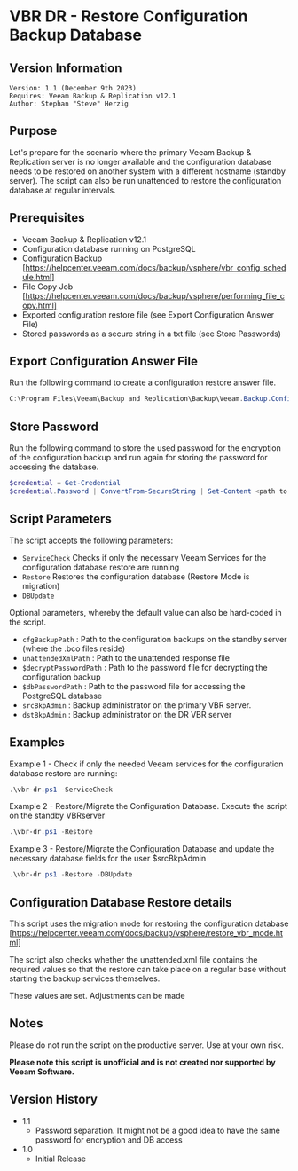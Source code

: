 # VBR DR - Restore Configuration Backup Database

## Version Information
~~~~
Version: 1.1 (December 9th 2023)
Requires: Veeam Backup & Replication v12.1
Author: Stephan "Steve" Herzig
~~~~

## Purpose
Let's prepare for the scenario where the primary Veeam Backup & Replication server is no longer available and the configuration database needs to be restored on another system with a different hostname (standby server). The script can also be run unattended to restore the configuration database at regular intervals.

## Prerequisites
- Veeam Backup & Replication v12.1
- Configuration database running on PostgreSQL
- Configuration Backup  [https://helpcenter.veeam.com/docs/backup/vsphere/vbr_config_schedule.html]
- File Copy Job         [https://helpcenter.veeam.com/docs/backup/vsphere/performing_file_copy.html]
- Exported configuration restore file (see Export Configuration Answer File)
- Stored passwords as a secure string in a txt file (see Store Passwords)

## Export Configuration Answer File

Run the following command to create a configuration restore answer file.
```powershell
C:\Program Files\Veeam\Backup and Replication\Backup\Veeam.Backup.Configuration.UnattendedRestore.exe /generate:c:\temp\unattended.xml
```

## Store Password
Run the following command to store the used password for the encryption of the configuration backup and run again for storing the password for accessing the database. 

```powershell
$credential = Get-Credential
$credential.Password | ConvertFrom-SecureString | Set-Content <path to db password|encryption password.txt>
```

## Script Parameters
The script accepts the following parameters:

- `ServiceCheck`		Checks if only the necessary Veeam Services for the configuration database restore are running
- `Restore`				Restores the configuration database (Restore Mode is migration)      
- `DBUpdate`       

Optional parameters, whereby the default value can also be hard-coded in the script.

- `cfgBackupPath`		 : Path to the configuration backups on the standby server (where the .bco files reside)
- `unattendedXmlPath`	 : Path to the unattended response file
- `$decryptPasswordPath` : Path to the password file for decrypting the configuration backup
- `$dbPasswordPath` 	 : Path to the password file for accessing the PostgreSQL database
- `srcBkpAdmin`			 : Backup administrator on the primary VBR server.
- `dstBkpAdmin`			 : Backup administrator on the DR VBR server

## Examples

Example 1 - Check if only the needed Veeam services for the configuration database restore are running:

```powershell
.\vbr-dr.ps1 -ServiceCheck
```
Example 2 - Restore/Migrate the Configuration Database. Execute the script on the standby VBRserver
```powershell
.\vbr-dr.ps1 -Restore
```
Example 3 - Restore/Migrate the Configuration Database and update the necessary database fields for the user $srcBkpAdmin 
```powershell
.\vbr-dr.ps1 -Restore -DBUpdate
```

## Configuration Database Restore details
This script uses the migration mode for restoring the configuration database
[https://helpcenter.veeam.com/docs/backup/vsphere/restore_vbr_mode.html]

The script also checks whether the unattended.xml file contains the required values so that the restore can take place on a regular base without starting the backup services themselves.

These values are set. Adjustments can be made 


## Notes
Please do not run the script on the productive server. Use at your own risk.


**Please note this script is unofficial and is not created nor supported by Veeam Software.**

## Version History
*  1.1
    * Password separation. It might not be a good idea to have the same password for encryption and DB access
*  1.0
    * Initial Release
